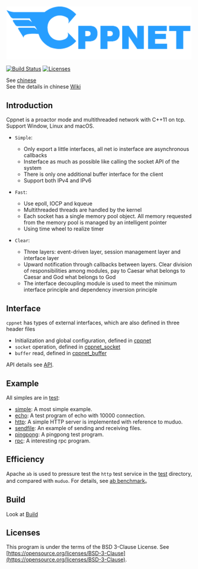 <p align="left"><img width="500" src="./doc/image/logo.png" alt="cppnet logo"></p>

<p align="left">
    <a href="https://travis-ci.org/caozhiyi/CppNet"><img src="https://travis-ci.org/caozhiyi/CppNet.svg?branch=master" alt="Build Status"></a>
    <a href="https://opensource.org/licenses/BSD-3-Clause"><img src="https://img.shields.io/badge/license-bsd-orange.svg" alt="Licenses"></a>
</p> 

See [chinese](/README_cn.md)    
See the details in chinese [Wiki](https://github.com/caozhiyi/CppNet/wiki)
## Introduction

Cppnet is a proactor mode and multithreaded network with C++11 on tcp. Support Window, Linux and macOS.    
 - `Simple`:    
    + Only export a little interfaces, all net io insterface are asynchronous callbacks
    + Insterface as much as possible like calling the socket API of the system
    + There is only one additional buffer interface for the client
    + Support both IPv4 and IPv6

 - `Fast`: 
    + Use epoll, IOCP and kqueue
    + Multithreaded threads are handled by the kernel
    + Each socket has a single memory pool object. All memory requested from the memory pool is managed by an intelligent pointer 
    + Using time wheel to realize timer   
 
 - `Clear`:
    + Three layers: event-driven layer, session management layer and interface layer
    + Upward notification through callbacks between layers. Clear division of responsibilities among modules, pay to Caesar what belongs to Caesar and God what belongs to God
    + The interface decoupling module is used to meet the minimum interface principle and dependency inversion principle  

## Interface

`cppnet` has types of external interfaces, which are also defined in three header files   
- Initialization and global configuration, defined in [cppnet](/include/cppnet.h)   
- `socket` operation, defined in [cppnet_socket](/include/cppnet_socket.h)   
- `buffer` read, defined in [cppnet_buffer](/include/cppnet_buffer.h)   
   
API details see [API](/doc/api/api.md).   

## Example

All simples are in [test](/test):   
- [simple](/test/simple): A most simple example.   
- [echo](/test/echo): A test program of echo with 10000 connection.   
- [http](/test/http): A simple HTTP server is implemented with reference to muduo.   
- [sendfile](/test/sendfile): An example of sending and receiving files.   
- [pingpong](/test/pingpong): A pingpong test program.   
- [rpc](/test/rpc): A interesting rpc program.   

## Efficiency

Apache `ab` is used to pressure test the `http` test service in the [test](/test) directory, and compared with `muduo`. For details, see [ab benchmark](/doc/efficiency/apache_ab_bench.md)。

## Build

Look at [Build](/doc/build/build.md)

## Licenses

This program is under the terms of the BSD 3-Clause License. See [https://opensource.org/licenses/BSD-3-Clause](https://opensource.org/licenses/BSD-3-Clause).
